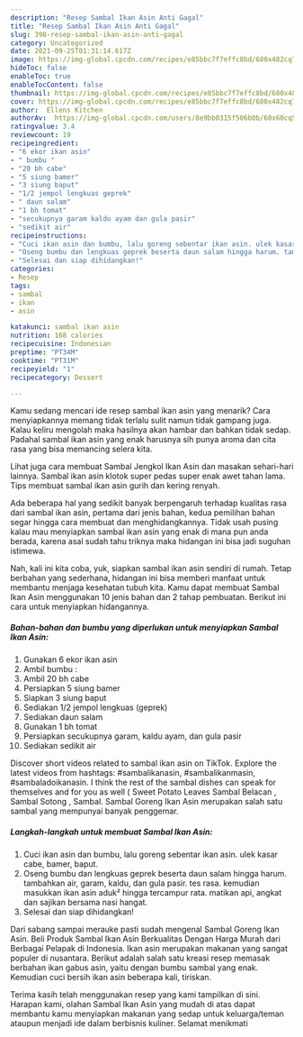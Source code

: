 ```yaml
---
description: "Resep Sambal Ikan Asin Anti Gagal"
title: "Resep Sambal Ikan Asin Anti Gagal"
slug: 398-resep-sambal-ikan-asin-anti-gagal
category: Uncategorized
date: 2021-09-25T01:31:14.617Z
image: https://img-global.cpcdn.com/recipes/e85bbc7f7effc8bd/680x482cq70/sambal-ikan-asin-foto-resep-utama.jpg
hideToc: false
enableToc: true
enableTocContent: false
thumbnail: https://img-global.cpcdn.com/recipes/e85bbc7f7effc8bd/680x482cq70/sambal-ikan-asin-foto-resep-utama.jpg
cover: https://img-global.cpcdn.com/recipes/e85bbc7f7effc8bd/680x482cq70/sambal-ikan-asin-foto-resep-utama.jpg
author:  Ellens Kitchen
authorAv:  https://img-global.cpcdn.com/users/8e9bb0315f506b0b/60x60cq50/avatar.jpg
ratingvalue: 3.4
reviewcount: 19
recipeingredient:
- "6 ekor ikan asin"
- " bumbu "
- "20 bh cabe"
- "5 siung bamer"
- "3 siung baput"
- "1/2 jempol lengkuas geprek"
- " daun salam"
- "1 bh tomat"
- "secukupnya garam kaldu ayam dan gula pasir"
- "sedikit air"
recipeinstructions:
- "Cuci ikan asin dan bumbu, lalu goreng sebentar ikan asin. ulek kasar cabe, bamer, baput."
- "Oseng bumbu dan lengkuas geprek beserta daun salam hingga harum. tambahkan air, garam, kaldu, dan gula pasir. tes rasa. kemudian masukkan ikan asin aduk² hingga tercampur rata. matikan api, angkat dan sajikan bersama nasi hangat."
- "Selesai dan siap dihidangkan!"
categories:
- Resep
tags:
- sambal
- ikan
- asin

katakunci: sambal ikan asin 
nutrition: 168 calories
recipecuisine: Indonesian
preptime: "PT34M"
cooktime: "PT31M"
recipeyield: "1"
recipecategory: Dessert

---
```



Kamu sedang mencari ide resep sambal ikan asin yang menarik? Cara menyiapkannya memang tidak terlalu sulit namun tidak gampang juga. Kalau keliru mengolah maka hasilnya akan hambar dan bahkan tidak sedap. Padahal sambal ikan asin yang enak harusnya sih punya aroma dan cita rasa yang bisa memancing selera kita.


Lihat juga cara membuat Sambal Jengkol Ikan Asin dan masakan sehari-hari lainnya. Sambal ikan asin klotok super pedas super enak awet tahan lama. Tips membuat sambal ikan asin gurih dan kering renyah.

Ada beberapa hal yang sedikit banyak berpengaruh terhadap kualitas rasa dari sambal ikan asin, pertama dari jenis bahan, kedua pemilihan bahan segar hingga cara membuat dan menghidangkannya. Tidak usah pusing kalau mau menyiapkan sambal ikan asin yang enak di mana pun anda berada, karena asal sudah tahu triknya maka hidangan ini bisa jadi suguhan istimewa.


Nah, kali ini kita coba, yuk, siapkan sambal ikan asin sendiri di rumah. Tetap berbahan yang sederhana, hidangan ini bisa memberi manfaat untuk membantu menjaga kesehatan tubuh kita. Kamu dapat membuat Sambal Ikan Asin menggunakan 10 jenis bahan dan 2 tahap pembuatan. Berikut ini cara untuk menyiapkan hidangannya.

<!--inarticleads1-->

##### Bahan-bahan dan bumbu yang diperlukan untuk menyiapkan Sambal Ikan Asin:

1. Gunakan 6 ekor ikan asin
1. Ambil  bumbu :
1. Ambil 20 bh cabe
1. Persiapkan 5 siung bamer
1. Siapkan 3 siung baput
1. Sediakan 1/2 jempol lengkuas (geprek)
1. Sediakan  daun salam
1. Gunakan 1 bh tomat
1. Persiapkan secukupnya garam, kaldu ayam, dan gula pasir
1. Sediakan sedikit air


Discover short videos related to sambal ikan asin on TikTok. Explore the latest videos from hashtags: #sambalikanasin, #sambalikanmasin, #sambaladoikanasin. I think the rest of the sambal dishes can speak for themselves and for you as well ( Sweet Potato Leaves Sambal Belacan , Sambal Sotong , Sambal. Sambal Goreng Ikan Asin merupakan salah satu sambal yang mempunyai banyak penggemar. 

<!--inarticleads2-->

##### Langkah-langkah untuk membuat Sambal Ikan Asin:

1. Cuci ikan asin dan bumbu, lalu goreng sebentar ikan asin. ulek kasar cabe, bamer, baput.
1. Oseng bumbu dan lengkuas geprek beserta daun salam hingga harum. tambahkan air, garam, kaldu, dan gula pasir. tes rasa. kemudian masukkan ikan asin aduk² hingga tercampur rata. matikan api, angkat dan sajikan bersama nasi hangat.
1. Selesai dan siap dihidangkan!

Dari sabang sampai merauke pasti sudah mengenal Sambal Goreng Ikan Asin. Beli Produk Sambal Ikan Asin Berkualitas Dengan Harga Murah dari Berbagai Pelapak di Indonesia. Ikan asin merupakan makanan yang sangat populer di nusantara. Berikut adalah salah satu kreasi resep memasak berbahan ikan gabus asin, yaitu dengan bumbu sambal yang enak. Kemudian cuci bersih ikan asin beberapa kali, tiriskan. 

Terima kasih telah menggunakan resep yang kami tampilkan di sini. Harapan kami, olahan Sambal Ikan Asin yang mudah di atas dapat membantu kamu menyiapkan makanan yang sedap untuk keluarga/teman ataupun menjadi ide dalam berbisnis kuliner. Selamat menikmati
